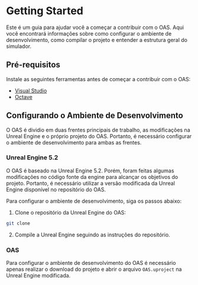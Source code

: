 # Getting Started

Este é um guia para ajudar você a começar a contribuir com o OAS. Aqui você encontrará informações sobre como configurar o ambiente de desenvolvimento, como compilar o projeto e entender a estrutura geral do simulador.

## Pré-requisitos

Instale as seguintes ferramentas antes de começar a contribuir com o OAS:

- [Visual Studio](https://visualstudio.microsoft.com/pt-br/)
- [Octave](https://www.gnu.org/software/octave/)


## Configurando o Ambiente de Desenvolvimento

O OAS é dividio em duas frentes principais de trabalho, as modificações na Unreal Engine e o próprio projeto do OAS. Portanto, é necessário configurar o ambiente de desenvolvimento para ambas as frentes.

### Unreal Engine 5.2

O OAS é baseado na Unreal Engine 5.2. Porém, foram feitas algumas modificações no código fonte da engine para alcançar os objetivos do projeto. Portanto, é necessário utilizar a versão modificada da Unreal Engine disponível no repositório do OAS.

Para configurar o ambiente de desenvolvimento, siga os passos abaixo:

1. Clone o repositório da Unreal Engine do OAS:

```bash
git clone 
```

2. Compile a Unreal Engine seguindo as instruções do repositório.

### OAS

Para configurar o ambiente de desenvolvimento do OAS é necessário apenas realizar o download do projeto e abrir o arquivo `OAS.uproject` na Unreal Engine modificada.
    